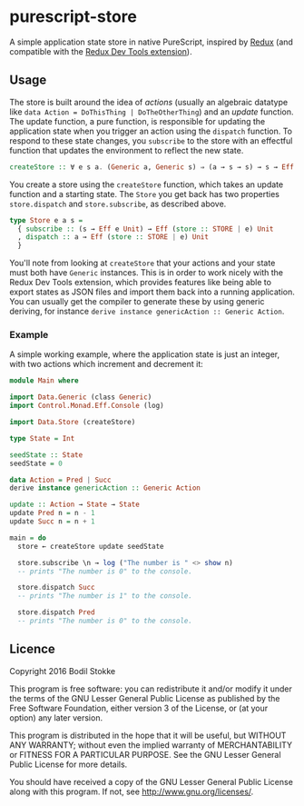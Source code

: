 # purescript-store

A simple application state store in native PureScript, inspired by [Redux](http://redux.js.org/) (and compatible with the [Redux Dev Tools extension](http://zalmoxisus.github.io/redux-devtools-extension/)).

## Usage

The store is built around the idea of _actions_ (usually an algebraic datatype like `data Action = DoThisThing | DoTheOtherThing`) and an _update_ function. The update function, a pure function, is responsible for updating the application state when you trigger an action using the `dispatch` function. To respond to these state changes, you `subscribe` to the store with an effectful function that updates the environment to reflect the new state.

```purescript
createStore :: ∀ e s a. (Generic a, Generic s) ⇒ (a → s → s) → s → Eff (store :: STORE | e) (Store e a s)
```

You create a store using the `createStore` function, which takes an update function and a starting state. The `Store` you get back has two properties `store.dispatch` and `store.subscribe`, as described above.

```purescript
type Store e a s =
  { subscribe :: (s → Eff e Unit) → Eff (store :: STORE | e) Unit
  , dispatch :: a → Eff (store :: STORE | e) Unit
  }
```

You'll note from looking at `createStore` that your actions and your state must both have `Generic` instances. This is in order to work nicely with the Redux Dev Tools extension, which provides features like being able to export states as JSON files and import them back into a running application. You can usually get the compiler to generate these by using generic deriving, for instance `derive instance genericAction :: Generic Action`.

### Example

A simple working example, where the application state is just an integer, with two actions which increment and decrement it:

```purescript
module Main where

import Data.Generic (class Generic)
import Control.Monad.Eff.Console (log)

import Data.Store (createStore)

type State = Int

seedState :: State
seedState = 0

data Action = Pred | Succ
derive instance genericAction :: Generic Action

update :: Action → State → State
update Pred n = n - 1
update Succ n = n + 1

main = do
  store ← createStore update seedState

  store.subscribe \n → log ("The number is " <> show n)
  -- prints "The number is 0" to the console.

  store.dispatch Succ
  -- prints "The number is 1" to the console.

  store.dispatch Pred
  -- prints "The number is 0" to the console.
```

## Licence

Copyright 2016 Bodil Stokke

This program is free software: you can redistribute it and/or modify
it under the terms of the GNU Lesser General Public License as
published by the Free Software Foundation, either version 3 of the
License, or (at your option) any later version.

This program is distributed in the hope that it will be useful, but
WITHOUT ANY WARRANTY; without even the implied warranty of
MERCHANTABILITY or FITNESS FOR A PARTICULAR PURPOSE. See the GNU
Lesser General Public License for more details.

You should have received a copy of the GNU Lesser General Public
License along with this program. If not, see
<http://www.gnu.org/licenses/>.
